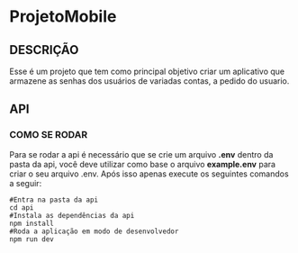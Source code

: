 # ProjetoMobile

## DESCRIÇÃO

Esse é um projeto que tem como principal objetivo criar um aplicativo que armazene as senhas dos usuários de variadas contas, a pedido do usuario.

## API

### COMO SE RODAR

Para se rodar a api é necessário que se crie um arquivo **.env** dentro da pasta da api, você deve utilizar como base o arquivo **example.env** para criar o seu arquivo .env. Após isso apenas execute os seguintes comandos a seguir:

```
#Entra na pasta da api
cd api
#Instala as dependências da api
npm install
#Roda a aplicação em modo de desenvolvedor
npm run dev
```